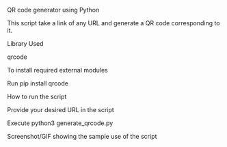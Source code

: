 
QR code generator using Python

This script take a link of any URL and generate a QR code corresponding to it.

Library Used

qrcode

To install required external modules

Run pip install qrcode

How to run the script

Provide your desired URL in the script

Execute python3 generate_qrcode.py

Screenshot/GIF showing the sample use of the script
